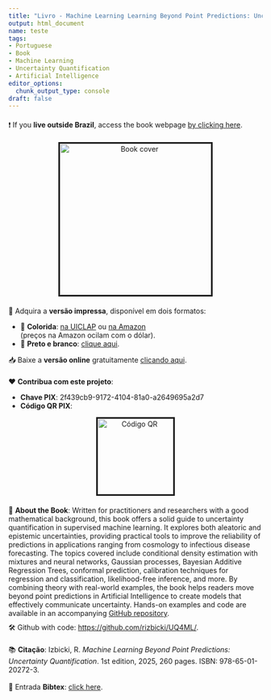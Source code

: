 ```yaml
---
title: "Livro - Machine Learning Learning Beyond Point Predictions: Uncertainty Quantification"
output: html_document
name: teste
tags:
- Portuguese
- Book
- Machine Learning
- Uncertainty Quantification
- Artificial Intelligence
editor_options: 
  chunk_output_type: console
draft: false
---
```


<!-- Google tag (gtag.js) -->
<script async src="https://www.googletagmanager.com/gtag/js?id=G-8F80C9P3HV"></script>
<script>
  window.dataLayer = window.dataLayer || [];
  function gtag(){dataLayer.push(arguments);}
  gtag('js', new Date());

  gtag('config', 'G-8F80C9P3HV');
</script>


<div style="text-align: left; margin-top: 20px;">
❗️ If you <strong>live outside Brazil</strong>, access the book webpage <a href="../UQ4ML" target="_blank"> by clicking here</a>.
</div>


<!-- Centered Book Cover with Styling -->
<div style="text-align: center; margin-top: 20px;">
  <img src="../img/uq4ml_cover.png" alt="Book cover" width="300px" style="border: 3px solid;"/>
</div>

<!-- Purchase Links -->
<div style="text-align: left; margin-top: 20px;">
  📘 Adquira a <strong>versão impressa</strong>, disponível em dois formatos:
  <ul>
    <li>📙 <strong>Colorida</strong>: <a href="https://loja.uiclap.com/titulo/ua75388" target="_blank">na UICLAP</a>  ou  <a href="https://www.amazon.com.br/Machine-Learning-Beyond-Point-Predictions/dp/6501202728/ref=sr_1_1?__mk_pt_BR=%C3%85M%C3%85%C5%BD%C3%95%C3%91&crid=2SDV11WKMHGYB&dib=eyJ2IjoiMSJ9.O8RBFKds4d83UmtUPqYrrNhEsZKe8iINRTQQoADAO8oOn6mcq56wHmczlHFqn_0B_Rs5csk4tRkjnBvGHzYU9u6EpaV5ZkQ_vobUZNZ-yX907I67Wzt4FcRAaWWVBYQyc5EeLrG5sqkTmHoRh0F0WzoPVGBQ3XaEWE2Y_JkcMUJg-1NRmZqB9p2DX7iSsZTHlYnDYLeCzM2lz6XTV4jH_W9G9XwCEg6KDUcyI9S05OSd3tHfgqKDbacxX9OqO4dRD0nX2OyxjMll806YJBYRdtx2qYW7EdGdF2UXX5O2MVt4Z414j2fkXQPOxwBzQF6SSDm6CNOB-Z3ro24Yei5eYFWLqUH205gE43gLr6Erod3r4-sewBzETIJjGW85xaUyNaX3L7Z52Y4gAm3U9E89NCXsix_WdYGQgCWSLPLllkHSlDwlY8Vvs6qTQY_VyhJA.6t2UiSWVZ_5s3vYC9QJpmOKsA5PBiOePUyCzqSYUqbk&dib_tag=se&keywords=izbicki&qid=1738151201&sprefix=izbick%2Caps%2C214&sr=8-1&ufe=app_do%3Aamzn1.fos.6121c6c4-c969-43ae-92f7-cc248fc6181d" target="_blank">na Amazon</a> </li> (preços na Amazon ocilam com o dólar).
    <li>📗 <strong>Preto e branco</strong>: <a href="https://loja.uiclap.com/titulo/ua75426" target="_blank">clique aqui</a>.</li>
  </ul>
</div>


<!-- Download Online Version -->
<div style="text-align: left; margin-top: 10px;">
  📥 Baixe a <strong>versão online</strong> gratuitamente <a href="../UQ4ML.pdf" target="_blank"> clicando aqui</a>.
</div>



<!-- Contribute Section -->
<div style="text-align: left; margin-top: 20px;">
  ❤️ <strong>Contribua com este projeto️</strong>:
  <ul>
    <li><strong>Chave PIX</strong>: 2f439cb9-9172-4104-81a0-a2649695a2d7</li>
    <li><strong>Código QR PIX</strong>:</li>
  </ul>
  <div style="text-align: center; margin-top: 10px;">
    <img src="../img/QR.png" alt="Código QR" width="150px" style="border: 3px solid;"/>
  </div>
</div>

<!-- Ko-Fi Floating Chat Script -->
<script src='https://storage.ko-fi.com/cdn/scripts/overlay-widget.js'></script>
<script>
  kofiWidgetOverlay.draw('rizbicki', {
    'type': 'floating-chat',
    'floating-chat.donateButton.text': 'Support Me',
    'floating-chat.donateButton.background-color': '#00b9fe',
    'floating-chat.donateButton.text-color': '#fff'
  });
</script>

<!-- Citation Section -->

<div style="text-align: left; margin-top: 20px;">
  📖 <strong>About the Book</strong>: Written for practitioners and researchers with a good mathematical background, this book offers a solid guide to uncertainty quantification in supervised machine learning. It explores both aleatoric and epistemic uncertainties, providing practical tools to improve the reliability of predictions in applications ranging from cosmology to infectious disease forecasting. The topics covered include conditional density estimation with mixtures and neural networks, Gaussian processes, Bayesian Additive Regression Trees, conformal prediction, calibration techniques for regression and classification, likelihood-free inference, and more. By combining theory with real-world examples, the book helps readers move beyond point predictions in Artificial Intelligence to create models that effectively communicate uncertainty. Hands-on examples and code are available in an accompanying <a href="https://github.com/rizbicki/UQ4ML/" target="_blank">GitHub repository</a>.
</div>

<!-- GitHub Repository -->
<div style="text-align: left; margin-top: 10px;">
  🛠️ Github with code: <a href="https://github.com/rizbicki/UQ4ML/" target="_blank">https://github.com/rizbicki/UQ4ML/</a>.
</div>


<div style="text-align: left; margin-top: 20px;">
  📚 <strong>Citação</strong>: Izbicki, R. <em>Machine Learning Beyond Point Predictions: Uncertainty Quantification</em>. 
  1st edition, 2025, 260 pages. ISBN: 978-65-01-20272-3.
  <br><br>
  📜     Entrada <strong>Bibtex</strong>: <a href="../uq4ml.bib" target="_blank">click here</a>.
</div>
<br>


